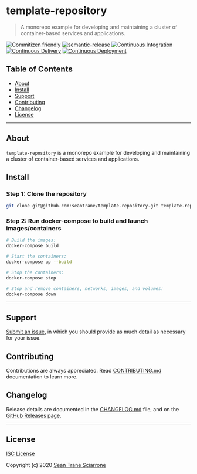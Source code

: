 # template-repository

> A monorepo example for developing and maintaining a cluster of container-based services and applications.

[![Commitizen friendly](https://img.shields.io/badge/commitizen-friendly-brightgreen.svg)](http://commitizen.github.io/cz-cli/) [![semantic-release](https://img.shields.io/badge/%20%20%F0%9F%93%A6%F0%9F%9A%80-semantic--release-e10079.svg)](https://github.com/semantic-release/semantic-release) [![Continuous Integration](https://github.com/seantrane/template-repository/actions/workflows/integration.yml/badge.svg)](https://github.com/seantrane/template-repository/actions/workflows/integration.yml) [![Continuous Delivery](https://github.com/seantrane/template-repository/actions/workflows/delivery.yml/badge.svg)](https://github.com/seantrane/template-repository/actions/workflows/delivery.yml) [![Continuous Deployment](https://github.com/seantrane/template-repository/actions/workflows/deployment.yml/badge.svg)](https://github.com/seantrane/template-repository/actions/workflows/deployment.yml)

## Table of Contents

- [About](#about)
- [Install](#install)
- [Support](#support)
- [Contributing](#contributing)
- [Changelog](#changelog)
- [License](#license)

---

## About <a id="about"></a>

`template-repository` is a monorepo example for developing and maintaining a cluster of container-based services and applications.

## Install <a id="install"></a>

### Step 1: Clone the repository

```sh
git clone git@github.com:seantrane/template-repository.git template-repository && cd template-repository
```

### Step 2: Run docker-compose to build and launch images/containers

```sh
# Build the images:
docker-compose build

# Start the containers:
docker-compose up --build

# Stop the containers:
docker-compose stop

# Stop and remove containers, networks, images, and volumes:
docker-compose down
```

---

## Support <a id="support"></a>

[Submit an issue](https://github.com/seantrane/template-repository/issues/new), in which you should provide as much detail as necessary for your issue.

## Contributing <a id="contributing"></a>

Contributions are always appreciated. Read [CONTRIBUTING.md](https://github.com/seantrane/template-repository/blob/master/CONTRIBUTING.md) documentation to learn more.

## Changelog <a id="changelog"></a>

Release details are documented in the [CHANGELOG.md](https://github.com/seantrane/template-repository/blob/master/CHANGELOG.md) file, and on the [GitHub Releases page](https://github.com/seantrane/template-repository/releases).

---

## License <a id="license"></a>

[ISC License](https://github.com/seantrane/template-repository/blob/master/LICENSE)

Copyright (c) 2020 [Sean Trane Sciarrone](https://github.com/seantrane)

